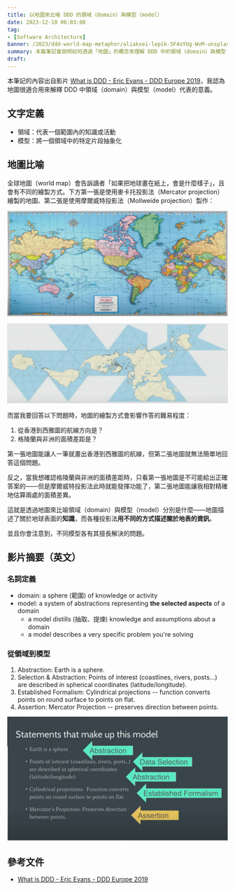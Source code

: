 ```yaml
---
title: 以地圖來比喻 DDD 的領域（domain）與模型（model）
date: 2023-12-10 06:03:08
tag:
- [Software Architecture]
banner: /2023/ddd-world-map-metaphor/aliaksei-lepik-5F4oYUg-WvM-unsplash.jpg
summary: 本篇筆記會說明如何透過「地圖」的概念來理解 DDD 中的領域（domain）與模型（model）。
draft: 
---
```


本筆記的內容出自影片 [What is DDD - Eric Evans - DDD Europe 2019](https://youtu.be/pMuiVlnGqjk?si=4pNZhdSyeG1ZDNVX)，我認為地圖很適合用來解釋 DDD 中領域（domain）與模型（model）代表的意義。

## 文字定義

- 領域：代表一個範圍內的知識或活動
- 模型：將一個領域中的特定片段抽象化

## 地圖比喻

全球地圖（world map）會告訴讀者「如果把地球畫在紙上，會是什麼樣子」，且會有不同的繪製方式。下方第一張是使用麥卡托投影法（Mercator projection）繪製的地圖、第二張是使用摩爾威特投影法（Mollweide projection）製作：

![world map Mercator projection](/2023/ddd-world-map-metaphor/world-map-Mercator-projection.png)

![world map Mollweide projection](/2023/ddd-world-map-metaphor/world-map-Mollweide-projection.png)

而當我要回答以下問題時，地圖的繪製方式會影響作答的難易程度：

1. 從香港到西雅圖的航線方向是？
2. 格陵蘭與非洲的面積差距是？

第一張地圖能讓人一筆就畫出香港到西雅圖的航線，但第二張地圖就無法簡單地回答這個問題。

反之，當我想確認格陵蘭與非洲的面積差距時，只看第一張地圖是不可能給出正確答案的——但是摩爾威特投影法此時就能發揮功能了，第二張地圖能讓我相對精確地估算兩處的面積差異。

這就是透過地圖來比喻領域（domain）與模型（model）分別是什麼——地圖描述了關於地球表面的**知識**，而各種投影法**用不同的方式描述關於地表的資訊**。

並且你會注意到，不同模型各有其擅長解決的問題。

## 影片摘要（英文）

### 名詞定義

- domain: a sphere (範圍) of knowledge or activity
- model: a system of abstractions representing **the selected aspects** of a domain
  - a model distills (抽取、提煉) knowledge and assumptions about a domain
  - a model describes a very specific problem you're solving

### 從領域到模型

1. Abstraction: Earth is a sphere.
2. Selection & Abstraction: Points of interest (coastlines, rivers, posts...) are described in spherical coordinates (latitude/longitude).
3. Established Formalism: Cylindrical projections -- function converts points on round surface to points on flat.
4. Assertion: Mercator Projection -- preserves direction between points.

![from domain to model.jpg](/2023/ddd-world-map-metaphor/from-domain-to-model.jpg)

## 參考文件

- [What is DDD - Eric Evans - DDD Europe 2019](https://youtu.be/pMuiVlnGqjk?si=4pNZhdSyeG1ZDNVX)
